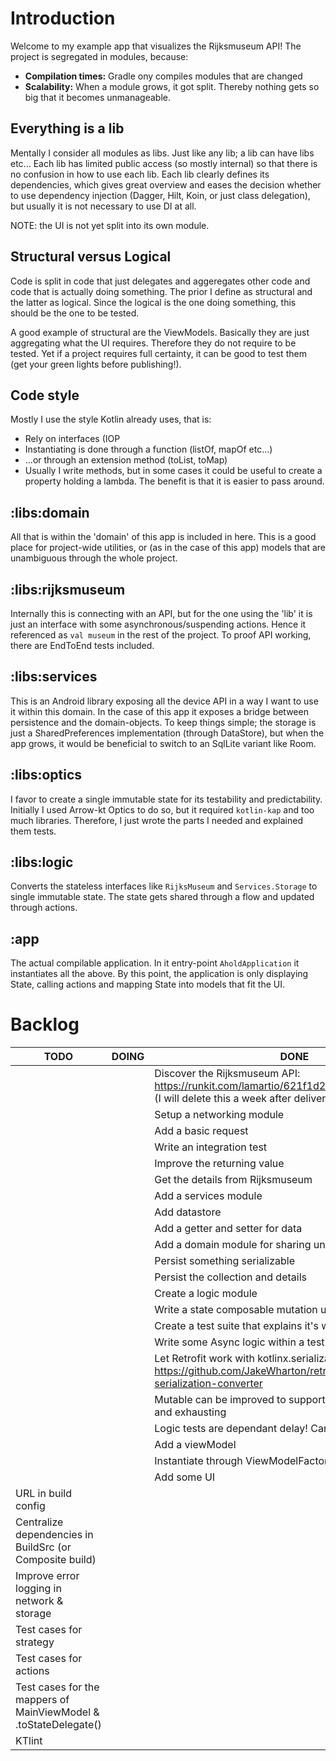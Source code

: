 # Introduction

Welcome to my example app that visualizes the Rijksmuseum API! The project is segregated in modules,
because:

- **Compilation times:** Gradle ony compiles modules that are changed
- **Scalability:** When a module grows, it got split. Thereby nothing gets so big that it becomes
  unmanageable.

## Everything is a lib

Mentally I consider all modules as libs. Just like any lib; a lib can have libs etc... Each lib has
limited public access (so mostly internal) so that there is no confusion in how to use each lib.
Each lib clearly defines its dependencies, which gives great overview and eases the decision whether
to use dependency injection (Dagger, Hilt, Koin, or just class delegation), but usually it is not
necessary to use DI at all.

NOTE: the UI is not yet split into its own module.

## Structural versus Logical

Code is split in code that just delegates and aggeregates other code and code that is actually doing
something. The prior I define as structural and the latter as logical. Since the logical is the one
doing something, this should be the one to be tested.

A good example of structural are the ViewModels. Basically they are just aggregating what the UI
requires. Therefore they do not require to be tested. Yet if a project requires full certainty, it
can be good to test them (get your green lights before publishing!).

## Code style

Mostly I use the style Kotlin already uses, that is:

- Rely on interfaces (IOP
- Instantiating is done through a function (listOf, mapOf etc...)
- ...or through an extension method (toList, toMap)
- Usually I write methods, but in some cases it could be useful to create a property holding a
  lambda. The benefit is that it is easier to pass around.

## :libs:domain

All that is within the 'domain' of this app is included in here. This is a good place for
project-wide utilities, or (as in the case of this app) models that are unambiguous through the
whole project.

## :libs:rijksmuseum

Internally this is connecting with an API, but for the one using the 'lib' it is just an interface
with some asynchronous/suspending actions. Hence it referenced as `val museum` in the rest of the
project. To proof API working, there are EndToEnd tests included.

## :libs:services

This is an Android library exposing all the device API in a way I want to use it within this domain.
In the case of this app it exposes a bridge between persistence and the domain-objects. To keep
things simple; the storage is just a SharedPreferences implementation (through DataStore), but when
the app grows, it would be beneficial to switch to an SqlLite variant like Room.

## :libs:optics

I favor to create a single immutable state for its testability and predictability. Initially I used
Arrow-kt Optics to do so, but it required `kotlin-kap` and too much libraries. Therefore, I just
wrote the parts I needed and explained them tests.

## :libs:logic

Converts the stateless interfaces like `RijksMuseum` and `Services.Storage` to single immutable
state. The state gets shared through a flow and updated through actions.

## :app

The actual compilable application. In it entry-point `AholdApplication` it instantiates all the
above. By this point, the application is only displaying State, calling actions and mapping State
into models that fit the UI.

# Backlog

| TODO | DOING | DONE |
| ---- | ----- | ---- |
| | | Discover the Rijksmuseum API: https://runkit.com/lamartio/621f1d2429367b00081238a4 (I will delete this a week after delivering)
| | | Setup a networking module
| | | Add a basic request
| | | Write an integration test
| | | Improve the returning value
| | | Get the details from Rijksmuseum
| | | Add a services module
| | | Add datastore
| | | Add a getter and setter for data
| | | Add a domain module for sharing unambiguous entities
| | | Persist something serializable
| | | Persist the collection and details
| | | Create a logic module
| | | Write a state composable mutation util based on Arrow-KT.
| | | Create a test suite that explains it's working
| | | Write some Async logic within a test
| | | Let Retrofit work with kotlinx.serialization: https://github.com/JakeWharton/retrofit2-kotlinx-serialization-converter
| | | Mutable can be improved to support, merging, concatting and exhausting
| | | Logic tests are dependant delay! Can not happen
| | | Add a viewModel
| | | Instantiate through ViewModelFactory
| | | Add some UI
| URL in build config
| Centralize dependencies in BuildSrc (or Composite build)
| Improve error logging in network & storage
| Test cases for strategy
| Test cases for actions
| Test cases for the mappers of MainViewModel & .toStateDelegate()
| KTlint
